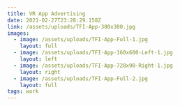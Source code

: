 ```yaml
---
title: VR App Advertising
date: 2021-02-27T23:28:29.158Z
link: /assets/uploads/TFI-App-300x300.jpg
images:
  - image: /assets/uploads/TFI-App-Full-1.jpg
    layout: full
  - image: /assets/uploads/TFI-App-160x600-Left-1.jpg
    layout: left
  - image: /assets/uploads/TFI-App-728x90-Right-1.jpg
    layout: right
  - image: /assets/uploads/TFI-App-Full-2.jpg
    layout: full
tags: work
---
```


